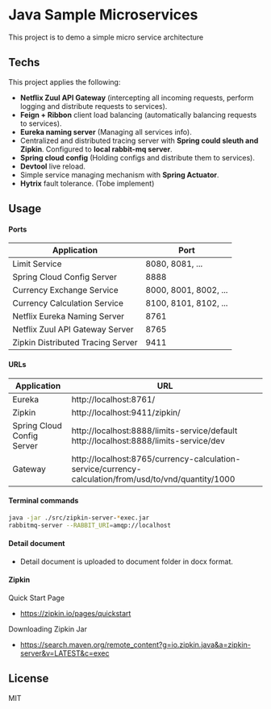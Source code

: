 # Java Sample Microservices
This project is to demo a simple micro service architecture

## Techs
This project applies the following:

* **Netflix Zuul API Gateway** (intercepting all incoming requests,
perform logging and distribute requests to services).
* **Feign + Ribbon** client load balancing (automatically balancing requests 
to services).
* **Eureka naming server** (Managing all services info).
* Centralized and distributed tracing server with **Spring could sleuth and Zipkin**.
Configured to **local rabbit-mq server**.
* **Spring cloud config** (Holding configs and distribute them to services).
* **Devtool** live reload.
* Simple service managing mechanism with **Spring Actuator**.
* **Hytrix** fault tolerance. (Tobe implement)

## Usage

#### Ports
| Application | Port |
| ------ | ------ |
| Limit Service | 8080, 8081, ...|
| Spring Cloud Config Server | 8888 |
| Currency Exchange Service | 8000, 8001, 8002, ... |
| Currency Calculation Service | 8100, 8101, 8102, ... |
| Netflix Eureka Naming Server | 8761 |
| Netflix Zuul API Gateway Server | 8765 |
| Zipkin Distributed Tracing Server | 9411 |

#### URLs
| Application | URL |
| ------ | ------ |
| Eureka | http://localhost:8761/|
| Zipkin | http://localhost:9411/zipkin/|
| Spring Cloud Config Server | http://localhost:8888/limits-service/default http://localhost:8888/limits-service/dev|
| Gateway | http://localhost:8765/currency-calculation-service/currency-calculation/from/usd/to/vnd/quantity/1000|

#### Terminal commands
```bash
java -jar ./src/zipkin-server-*exec.jar
rabbitmq-server --RABBIT_URI=amqp://localhost
```

#### Detail document
* Detail document is uploaded to document folder in docx format.

#### Zipkin 
Quick Start Page
* https://zipkin.io/pages/quickstart

Downloading Zipkin Jar
* https://search.maven.org/remote_content?g=io.zipkin.java&a=zipkin-server&v=LATEST&c=exec

License
----
MIT